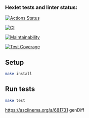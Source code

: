 ### Hexlet tests and linter status:
[![Actions Status](https://github.com/Alexsporty/frontend-project-46/actions/workflows/hexlet-check.yml/badge.svg)](https://github.com/Alexsporty/frontend-project-46/actions)

[![CI](https://github.com/Alexsporty/frontend-project-46/actions/workflows/nodejs.yml/badge.svg)](https://github.com/Alexsporty/frontend-project-46/actions/workflows/nodejs.yml)

[![Maintainability](https://api.codeclimate.com/v1/badges/44e865eb1e2b0966d995/maintainability)](https://codeclimate.com/github/Alexsporty/frontend-project-46/maintainability)

[![Test Coverage](https://api.codeclimate.com/v1/badges/44e865eb1e2b0966d995/test_coverage)](https://codeclimate.com/github/Alexsporty/frontend-project-46/test_coverage)


## Setup

```bash
make install
```

## Run tests

```bash
make test
```
https://asciinema.org/a/681731 genDiff
